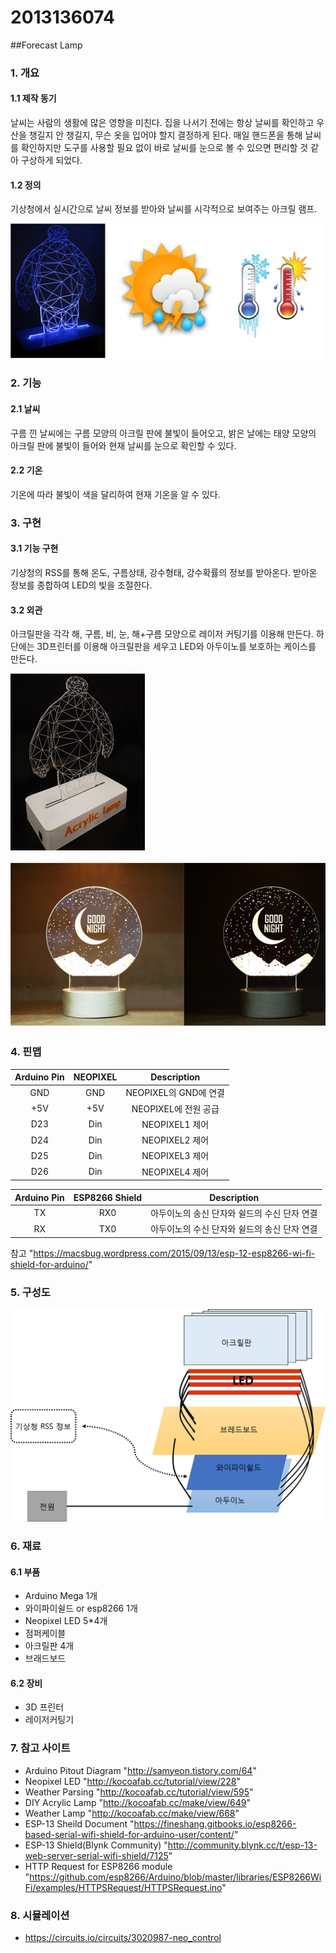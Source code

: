 # 2013136074

##Forecast Lamp

### 1. 개요
#### 1.1 제작 동기
날씨는 사람의 생활에 많은 영향을 미친다. 집을 나서기 전에는 항상 날씨를 확인하고 우산을 챙길지 안 챙길지, 무슨 옷을 입어야 할지 결정하게 된다. 매일 핸드폰을 통해 날씨를 확인하지만 도구를 사용할 필요 없이 바로 날씨를 눈으로 볼 수 있으면 편리할 것 같아 구상하게 되었다.
#### 1.2 정의
기상청에서 실시간으로 날씨 정보를 받아와 날씨를 시각적으로 보여주는 아크릴 램프. 

![정의](https://github.com/kutmicro/2013136074/blob/master/res_md/lamp_func.png "정의")

### 2. 기능
#### 2.1 날씨
구름 낀 날씨에는 구름 모양의 아크릴 판에 불빛이 들어오고, 밝은 날에는 태양 모양의 아크릴 판에 불빛이 들어와 현재 날씨를 눈으로 확인할 수 있다.
#### 2.2 기온
기온에 따라 불빛이 색을 달리하여 현재 기온을 알 수 있다.

### 3. 구현
#### 3.1 기능 구현
기상청의 RSS를 통해 온도, 구름상태, 강수형태, 강수확률의 정보를 받아온다. 받아온 정보를 종합하여 LED의 빛을 조절한다.
#### 3.2 외관
아크릴판을 각각 해, 구름, 비, 눈, 해+구름 모양으로 레이저 커팅기를 이용해 만든다. 하단에는 3D프린터를 이용해 아크릴판을 세우고 LED와 아두이노를 보호하는 케이스를 만든다.

![외관](https://github.com/kutmicro/2013136074/blob/master/res_md/lamp_smaple1.png "외관")

![샘플_그냥예뻐서](https://github.com/kutmicro/2013136074/blob/master/res_md/lamp_smaple2.png "샘플_그냥예뻐서")

### 4. 핀맵
| Arduino Pin | NEOPIXEL | Description |
| :---: | :---: | :---: |
| GND | GND | NEOPIXEL의 GND에 연결 |
| +5V | +5V | NEOPIXEL에 전원 공급 |
| D23 | Din | NEOPIXEL1 제어 |
| D24 | Din | NEOPIXEL2 제어 |
| D25 | Din | NEOPIXEL3 제어 |
| D26 | Din | NEOPIXEL4 제어 |

| Arduino Pin | ESP8266 Shield | Description |
| :---: | :---: | :---: |
| TX | RX0 | 아두이노의 송신 단자와 쉴드의 수신 단자 연결 |
| RX | TX0 | 아두이노의 수신 단자와 쉴드의 송신 단자 연결 |

참고 "https://macsbug.wordpress.com/2015/09/13/esp-12-esp8266-wi-fi-shield-for-arduino/"

### 5. 구성도   
![구성도](https://github.com/kutmicro/2013136074/blob/master/res_md/%EA%B5%AC%EC%84%B1%EB%8F%84.png "구성도")
### 6. 재료
#### 6.1 부품
- Arduino Mega 1개
- 와이파이쉴드 or esp8266 1개
- Neopixel LED 5*4개
- 점퍼케이블
- 아크릴판 4개
- 브래드보드

#### 6.2 장비
- 3D 프린터
- 레이저커팅기

### 7. 참고 사이트
- Arduino Pitout Diagram "http://samyeon.tistory.com/64"
- Neopixel LED "http://kocoafab.cc/tutorial/view/228"
- Weather Parsing "http://kocoafab.cc/tutorial/view/595"
- DIY Acrylic Lamp "http://kocoafab.cc/make/view/649"
- Weather Lamp "http://kocoafab.cc/make/view/668"
- ESP-13 Sheild Document "https://fineshang.gitbooks.io/esp8266-based-serial-wifi-shield-for-arduino-user/content/"
- ESP-13 Shield(Blynk Community) "http://community.blynk.cc/t/esp-13-web-server-serial-wifi-shield/7125"
- HTTP Request for ESP8266 module "https://github.com/esp8266/Arduino/blob/master/libraries/ESP8266WiFi/examples/HTTPSRequest/HTTPSRequest.ino"

### 8. 시뮬레이션
- https://circuits.io/circuits/3020987-neo_control
